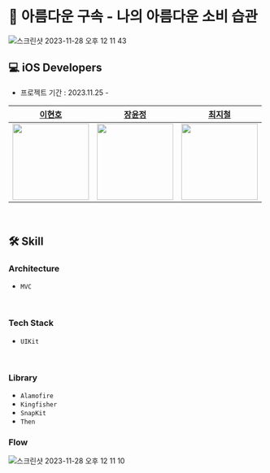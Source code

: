 # 🤑 아름다운 구속 - 나의 아름다운 소비 습관
![스크린샷 2023-11-28 오후 12 11 43](https://github.com/5th-Ne-o-rdinary-HACKATHON-team-I/beatifulHalboo-iOS/assets/114370871/e1e536bb-6312-410d-8173-2c28e3ae6f31)


## 💻 iOS Developers

* 프로젝트 기간 : 2023.11.25 - 

|[이현호](https://github.com/LeeHyeonHo-127)|[장윤정](https://github.com/imdanaa)|[최지철](https://github.com/jife98)|
|:--:|:--:|:--:|
|<img src="https://avatars.githubusercontent.com/u/84439622?v=4" width="150">|<img src="https://avatars.githubusercontent.com/u/110120152?v=4" width="150">|<img src="https://avatars.githubusercontent.com/u/114370871?v=4" width="150">
</br>

## 🛠️ Skill

### Architecture
-  `MVC`    
</br>

### Tech Stack

- `UIKit`

</br>

### Library

- `Alamofire`
- `Kingfisher`
- `SnapKit`
- `Then`

### Flow
![스크린샷 2023-11-28 오후 12 11 10](https://github.com/5th-Ne-o-rdinary-HACKATHON-team-I/beatifulHalboo-iOS/assets/114370871/e41721ef-1b02-4f86-8b3a-b4d293a2a60a)


</br>

</br>
